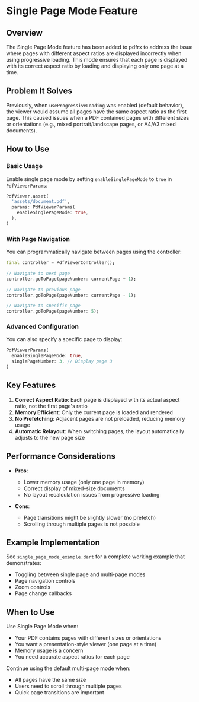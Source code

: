 # Single Page Mode Feature

## Overview

The Single Page Mode feature has been added to pdfrx to address the issue where pages with different aspect ratios are displayed incorrectly when using progressive loading. This mode ensures that each page is displayed with its correct aspect ratio by loading and displaying only one page at a time.

## Problem It Solves

Previously, when `useProgressiveLoading` was enabled (default behavior), the viewer would assume all pages have the same aspect ratio as the first page. This caused issues when a PDF contained pages with different sizes or orientations (e.g., mixed portrait/landscape pages, or A4/A3 mixed documents).

## How to Use

### Basic Usage

Enable single page mode by setting `enableSinglePageMode` to `true` in `PdfViewerParams`:

```dart
PdfViewer.asset(
  'assets/document.pdf',
  params: PdfViewerParams(
    enableSinglePageMode: true,
  ),
)
```

### With Page Navigation

You can programmatically navigate between pages using the controller:

```dart
final controller = PdfViewerController();

// Navigate to next page
controller.goToPage(pageNumber: currentPage + 1);

// Navigate to previous page
controller.goToPage(pageNumber: currentPage - 1);

// Navigate to specific page
controller.goToPage(pageNumber: 5);
```

### Advanced Configuration

You can also specify a specific page to display:

```dart
PdfViewerParams(
  enableSinglePageMode: true,
  singlePageNumber: 3, // Display page 3
)
```

## Key Features

1. **Correct Aspect Ratio**: Each page is displayed with its actual aspect ratio, not the first page's ratio
2. **Memory Efficient**: Only the current page is loaded and rendered
3. **No Prefetching**: Adjacent pages are not preloaded, reducing memory usage
4. **Automatic Relayout**: When switching pages, the layout automatically adjusts to the new page size

## Performance Considerations

- **Pros**:
  - Lower memory usage (only one page in memory)
  - Correct display of mixed-size documents
  - No layout recalculation issues from progressive loading

- **Cons**:
  - Page transitions might be slightly slower (no prefetch)
  - Scrolling through multiple pages is not possible

## Example Implementation

See `single_page_mode_example.dart` for a complete working example that demonstrates:
- Toggling between single page and multi-page modes
- Page navigation controls
- Zoom controls
- Page change callbacks

## When to Use

Use Single Page Mode when:
- Your PDF contains pages with different sizes or orientations
- You want a presentation-style viewer (one page at a time)
- Memory usage is a concern
- You need accurate aspect ratios for each page

Continue using the default multi-page mode when:
- All pages have the same size
- Users need to scroll through multiple pages
- Quick page transitions are important